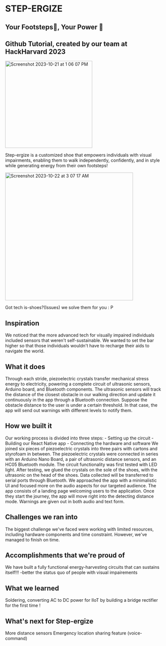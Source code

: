 # STEP-ERGIZE
## Your Footsteps👟, Your Power 💫
## Github Tutorial, created by our team at HackHarvard 2023

<img width="280" alt="Screenshot 2023-10-21 at 1 06 07 PM" src="https://github.com/audgeviolin07/stepup/assets/69458308/81cc4751-c830-445c-8bb8-4c09135a666a">

Step-ergize is a customized shoe that empowers individuals with visual impairments, enabling them to walk independently, confidently, and in style while generating energy from their own footsteps!

<img width="411" alt="Screenshot 2023-10-22 at 3 07 17 AM" src="https://github.com/audgeviolin07/stepup/assets/123830780/95e8d535-3ca8-4d7b-8a03-9e7e44f8989a">

Got tech is-shoes?(Issues) we solve them for you : P

## Inspiration
We noticed that the more advanced tech for visually impaired individuals included sensors that weren't self-sustainable. We wanted to set the bar higher so that those individuals wouldn't have to recharge their aids to navigate the world. 

## What it does
Through each stride, piezoelectric crystals transfer mechanical stress energy to electricity, powering a complete circuit of ultrasonic sensors, Arduino board, and Bluetooth components. The ultrasonic sensors will track the distance of the closest obstacle in  our walking direction and update it continuously in the app through a Bluetooth connection. Suppose the obstacle distance to the user is under a certain threshold. In that case, the app will send out warnings with different levels to notify them.

## How we built it
Our working process is divided into three steps:
     - Setting up the circuit
     - Building our React Native app
     - Connecting the hardware and software
We joined six pieces of piezoelectric crystals into three pairs with cartons and styrofoam in between. The piezoelectric crystals were connected in series with an Arduino Nano Board, a pair of ultrasonic distance sensors, and an HC05 Bluetooth module. The circuit functionality was first tested with LED light. After testing, we glued the crystals on the sole of the shoes, with the ultrasonic on the head of the shoes. Data collected will be transferred to serial ports through Bluetooth. We approached the app with a minimalistic UI and focused more on the audio aspects for our targeted audience. The app consists of a landing page welcoming users to the application. Once they start the journey, the app will move right into the detecting distance mode. Warnings are given out in both audio and text form.

## Challenges we ran into
The biggest challenge we've faced were working with limited resources, including hardware components and time constraint. However, we've managed to finish on time.

## Accomplishments that we're proud of
We have built a fully functional energy-harvesting circuits that can sustains itself!!!
-better the status quo of people with visual impairements

## What we learned
Soldering, converting AC to DC power for IIoT by building a bridge rectifier for the first time !

## What's next for Step-ergize
More distance sensors
Emergency location sharing feature (voice-command)
